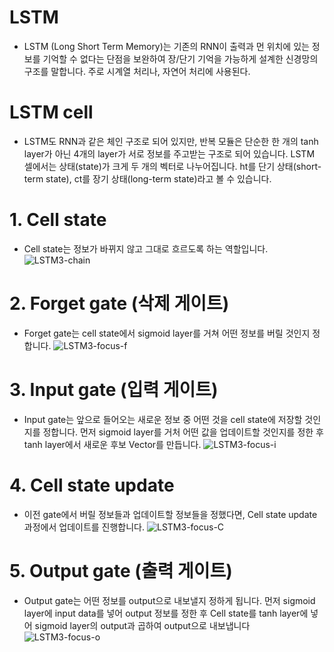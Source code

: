 # LSTM
- LSTM (Long Short Term Memory)는 기존의 RNN이 출력과 먼 위치에 있는 정보를 기억할 수 없다는 단점을 보완하여 장/단기 기억을 가능하게 설계한 신경망의 구조를 말합니다. 주로 시계열 처리나, 자연어 처리에 사용된다.

# LSTM cell
- LSTM도 RNN과 같은 체인 구조로 되어 있지만, 반복 모듈은 단순한 한 개의 tanh layer가 아닌 4개의 layer가 서로 정보를 주고받는 구조로 되어 있습니다. LSTM 셀에서는 상태(state)가 크게 두 개의 벡터로 나누어집니다. ht를 단기 상태(short-term state),  ct를 장기 상태(long-term state)라고 볼 수 있습니다.

# 1. Cell state
  - Cell state는 정보가 바뀌지 않고 그대로 흐르도록 하는 역할입니다.
![LSTM3-chain](https://user-images.githubusercontent.com/73589723/132471353-29d9498d-0df2-42b5-959f-49544463c723.png)

# 2. Forget gate (삭제 게이트)
  - Forget gate는 cell state에서 sigmoid layer를 거쳐 어떤 정보를 버릴 것인지 정합니다.
![LSTM3-focus-f](https://user-images.githubusercontent.com/73589723/132472103-fef363c8-38c1-4427-b20f-77620ead0195.png)

# 3. Input gate (입력 게이트)
  - Input gate는 앞으로 들어오는 새로운 정보 중 어떤 것을 cell state에 저장할 것인지를 정합니다. 먼저 sigmoid layer를 거처 어떤 값을 업데이트할 것인지를 정한 후 tanh layer에서 새로운 후보 Vector를 만듭니다.
![LSTM3-focus-i](https://user-images.githubusercontent.com/73589723/132472270-9c24f93d-42b3-40d3-bcb5-2d5d5c594c22.png)

# 4. Cell state update
  - 이전 gate에서 버릴 정보들과 업데이트할 정보들을 정했다면, Cell state update 과정에서 업데이트를 진행합니다.
![LSTM3-focus-C](https://user-images.githubusercontent.com/73589723/132472462-dfd686e6-20ee-45a7-83c1-f9f340688c8f.png)

# 5. Output gate (출력 게이트)
  - Output gate는 어떤 정보를 output으로 내보낼지 정하게 됩니다. 먼저 sigmoid layer에 input data를 넣어 output 정보를 정한 후 Cell state를 tanh layer에 넣어 sigmoid layer의 output과 곱하여 output으로 내보냅니다
![LSTM3-focus-o](https://user-images.githubusercontent.com/73589723/132472593-8c7e4d4d-5111-44c7-bf30-13cbeaccfaaa.png)
